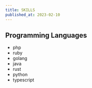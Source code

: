 ```yaml
---
title: SKILLS
published_at: 2023-02-10
---
```


## Programming Languages

- php
- ruby
- golang
- java
- rust
- python
- typescript

